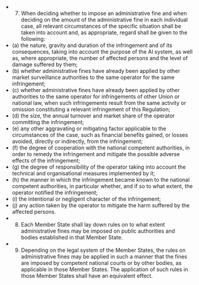 - 7. When deciding whether to impose an administrative fine and when deciding on the amount of the administrative fine in each individual case, all relevant circumstances of the specific situation shall be taken into account and, as appropriate, regard  shall  be  given  to  the  following:
- (a) the nature, gravity and duration of the infringement and of its consequences, taking into account the purpose of the AI system,  as  well  as,  where  appropriate,  the  number  of  affected  persons  and  the  level  of  damage  suffered  by  them;
- (b) whether administrative fines have already been applied by other market surveillance authorities to the same operator for the  same  infringement;
- (c) whether administrative fines have already been applied by other authorities to the same operator for  infringements of other Union or national law, when such infringements result from the same activity or omission constituting a relevant infringement of  this  Regulation;
- (d) the  size,  the  annual  turnover  and  market  share  of  the  operator  committing  the  infringement;
- (e) any other aggravating or mitigating factor applicable to the circumstances of the case, such as financial benefits gained, or  losses  avoided,  directly  or  indirectly,  from  the  infringement;
- (f) the degree of cooperation with the national competent authorities, in order to remedy the infringement and mitigate the possible  adverse  effects  of  the  infringement;
- (g) the degree of responsibility of the operator taking into account the technical and organisational measures implemented by it;
- (h) the manner in which the infringement became known to the national competent authorities, in particular whether, and if  so  to  what  extent,  the  operator  notified  the  infringement;
- (i) the  intentional  or  negligent  character  of  the  infringement;
- (j) any action  taken  by  the  operator  to  mitigate  the  harm  suffered  by  the  affected  persons.
- 8. Each Member State shall lay down rules on to what extent administrative fines may be imposed on public authorities and bodies established  in  that  Member  State.
- 9. Depending  on  the  legal  system  of  the  Member  States,  the  rules  on  administrative  fines  may  be  applied  in  such a manner that the fines are imposed by competent national courts or by other bodies, as applicable in those Member States. The application  of  such  rules  in  those  Member  States  shall  have  an  equivalent  effect.
